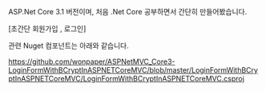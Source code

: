 ASP.Net Core 3.1 버전이며, 
처음 .Net Core 공부하면서 간단히 만들어봤습니다.

[초간단 회원가입 , 로그인]

관련 Nuget 컴포넌트는 아래와 같습니다.

<PackageReference Include="BCrypt.Net" Version="0.1.0" />
<PackageReference Include="Microsoft.EntityFrameworkCore" Version="3.1.0" />
<PackageReference Include="Microsoft.EntityFrameworkCore.Design" Version="3.1.0">
</PackageReference>
<PackageReference Include="Microsoft.EntityFrameworkCore.Relational" Version="3.1.0" />
<PackageReference Include="Microsoft.EntityFrameworkCore.SqlServer" Version="3.1.0" />
<PackageReference Include="Microsoft.VisualStudio.Web.CodeGeneration.Design" Version="3.1.1" />


https://github.com/wonpaper/ASPNetMVC_Core3-LoginFormWithBCryptInASPNETCoreMVC/blob/master/LoginFormWithBCryptInASPNETCoreMVC/LoginFormWithBCryptInASPNETCoreMVC.csproj
